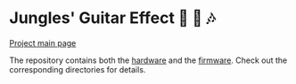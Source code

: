 # **J**ungles' Guitar **Eff**ect :guitar: :musical_score: :notes: 

[Project main page](https://kkoovalsky.github.io/Jeff/)

The repository contains both the [hardware](hardware) and the [firmware](firmware). Check out the corresponding
directories for details.
